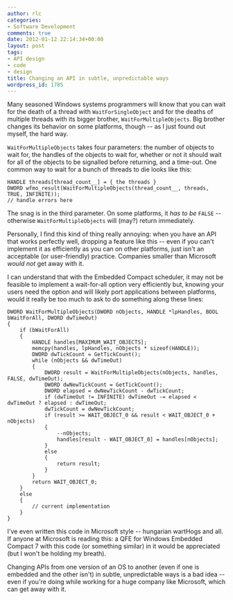 ```yaml
---
author: rlc
categories:
- Software Development
comments: true
date: 2012-01-12 22:14:34+00:00
layout: post
tags:
- API design
- code
- design
title: Changing an API in subtle, unpredictable ways
wordpress_id: 1785
---
```


Many seasoned Windows systems programmers will know that you can wait for the death of a thread with `WaitForSingleObject` and for the deaths of multiple threads with its bigger brother, `WaitForMultipleObjects`. Big brother changes its behavior on some platforms, though -- as I just found out myself, the hard way.

<!--more-->

`WaitForMultipleObjects` takes four parameters: the number of objects to wait for, the handles of the objects to wait for, whether or not it should wait for all of the objects to be signalled before returning, and a time-out. One common way to wait for a bunch of threads to die looks like this:

    HANDLE threads[thread_count__] = { the threads }
    DWORD wfmo_result(WaitForMultipleObjects(thread_count__, threads, TRUE, INFINITE));
    // handle errors here

The snag is in the third parameter. On some platforms, it _has to be_ `FALSE` -- otherwise `WaitForMultipleObjects` will (may?) return immediately.

Personally, I find this kind of thing really annoying: when you have an API that works perfectly well, dropping a feature like this -- even if you can't implement it as efficiently as you can on other platforms, just isn't an acceptable (or user-friendly) practice. Companies smaller than Microsoft _would not_ get away with it.

I can understand that with the Embedded Compact scheduler, it may not be feasible to implement a wait-for-all option very efficiently but, knowing your users need the option and will likely port applications between platforms, would it really be too much to ask to do something along these lines:

    DWORD WaitForMultipleObjects(DWORD nObjects, HANDLE *lpHandles, BOOL bWaitForAll, DWORD dwTimeOut)
    {
    	if (bWaitForAll)
    	{
    		HANDLE handles[MAXIMUM_WAIT_OBJECTS];
    		memcpy(handles, lpHandles, nObjects * sizeof(HANDLE));
    		DWORD dwTickCount = GetTickCount();
    		while (nObjects && dwTimeOut)
    		{
    			DWORD result = WaitForMultipleObjects(nObjects, handles, FALSE, dwTimeOut);
    			DWORD dwNewTickCount = GetTickCount();
    			DWORD elapsed = dwNewTickCount - dwTickCount;
    			if (dwTimeOut != INFINITE) dwTimeOut -= elapsed < dwTimeOut ? elapsed : dwTimeOut;
    			dwTickCount = dwNewTickCount;
    			if (result >= WAIT_OBJECT_0 && result < WAIT_OBJECT_0 + nObjects)
    			{
    				--nObjects;
    				handles[result - WAIT_OBJECT_0] = handles[nObjects];
    			}
    			else
    			{
    				return result;
    			}
    		}
    		return WAIT_OBJECT_0;
    	}
    	else
    	{
    		// current implementation
    	}
    }

I've even written this code in Microsoft style -- hungarian wartHogs and all. If anyone at Microsoft is reading this: a QFE for Windows Embedded Compact 7 with this code (or something similar) in it would be appreciated (but I won't be holding my breath).

Changing APIs from one version of an OS to another (even if one is embedded and the other isn't) in subtle, unpredictable ways is a bad idea -- even if you're doing while working for a huge company like Microsoft, which can get away with it.